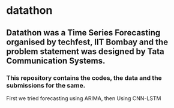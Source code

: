 # datathon

## Datathon was a Time Series Forecasting organised by techfest, IIT Bombay and the problem statement was designed by Tata Communication Systems.

### This repository contains the codes, the data and the submissions for the same.

First we tried forecasting using ARIMA, then Using CNN-LSTM
